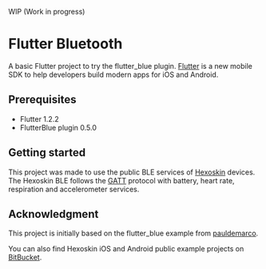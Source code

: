 WIP (Work in progress)

# Flutter Bluetooth

A basic Flutter project to try the flutter_blue plugin. [Flutter](http://www.flutter.io) is a new 
mobile SDK to help developers build modern apps for iOS and Android.

## Prerequisites

* Flutter 1.2.2
* FlutterBlue plugin 0.5.0

## Getting started

This project was made to use the public BLE services of [Hexoskin](https://www.hexoskin.com/) devices. The 
Hexoskin BLE follows the [GATT](https://www.bluetooth.com/specifications/gatt/generic-attributes-overview/) protocol with battery, heart rate, respiration and accelerometer 
services.

## Acknowledgment

This project is initially based on the flutter_blue example from [pauldemarco](https://github.com/pauldemarco/flutter_blue/tree/master/example).

You can also find Hexoskin iOS and Android public example projects on [BitBucket](https://bitbucket.org/carre/hexoskin-smart-demo/src/master/).
